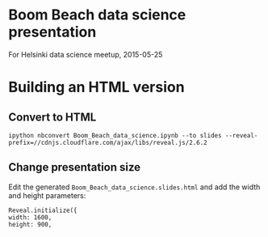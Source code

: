 
# Boom Beach data science presentation

For Helsinki data science meetup, 2015-05-25

# Building an HTML version

## Convert to HTML

~~~~
ipython nbconvert Boom_Beach_data_science.ipynb --to slides --reveal-prefix=//cdnjs.cloudflare.com/ajax/libs/reveal.js/2.6.2
~~~~

## Change presentation size

Edit the generated `Boom_Beach_data_science.slides.html` and add the width and height parameters:

~~~~
Reveal.initialize({
width: 1600,
height: 900,
~~~~
